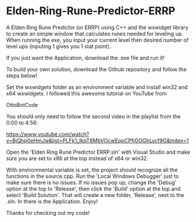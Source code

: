 # Elden-Ring-Rune-Predictor-ERRP
A Elden Ring Rune Predictor (or ERRP) using C++ and the wxwidget library to create an simple window that calculates runes needed for leveling up. When running the exe, you input your current level then desired number of level ups (inputing 1 gives you 1 stat point).

If you just want the Application, download the .exe file and run it! 

To build your own solution, download the Github repository and follow the steps below! 

Set the wxwidgets folder as an environment variable and install win32 and x64 wxwidgets. I followed this awesome tutorial on YouTube from 

OttoBotCode

You should only need to follow the second video in the playlist from the 0:00 to 4:56:

https://www.youtube.com/watch?v=BjQhp0eHmJw&list=PLFk1_lkqT8MbVOcwEppCPfjGOGhLvcf9G&index=1

Open the 'Elden Ring Rune Predictor ERRP.sln' with Visual Studio and make sure you are set to x86 at the top instead of x64 or win32.

With environmental variable is set, the project should recognize all the functions in the source.cpp. Run the 'Local Windows Debugger' just to make sure there is no issues. If no issues pop up, change the 'Debug' option at the top to 'Release', then click the 'Build' option at the top and select 'Build Solution'. That will create a new folder, 'Release', next to the .sln. In there is the Application. Enjoy!

Thanks for checking out my code!

